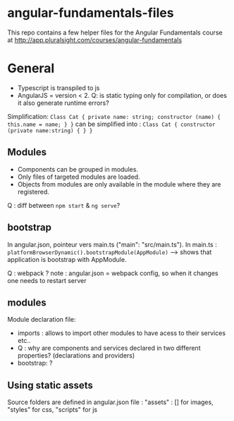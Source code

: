 # angular-fundamentals-files
This repo contains a few helper files for the Angular Fundamentals course at http://app.pluralsight.com/courses/angular-fundamentals

# General
- Typescript is transpiled to js
- AngularJS = version < 2.
Q: is static typing only for compilation, or does it also generate runtime errors?

Simplification:
`Class Cat {
  private name: string;
  constructor (name) {
    this.name = name;
  }
 }`
 can be simplified into : 
 `Class Cat {
  constructor (private name:string) {
  }
 }`


## Modules 
 - Components can be grouped in modules. 
 - Only files of targeted modules are loaded.
 - Objects from modules are only available in the module where they are registered.

Q : diff between `npm start` & `ng serve`?

## bootstrap
In angular.json, pointeur vers main.ts ("main": "src/main.ts").
In main.ts : 
`platformBrowserDynamic().bootstrapModule(AppModule)` --> shows that application is bootstrap with AppModule.

Q : webpack ?
note : angular.json = webpack config, so when it changes one needs to restart server

## modules
Module declaration file:
 - imports : allows to import other modules to have acess to their services etc..
 - Q : why are components and services declared in two different properties? (declarations and providers)
 - bootstrap: ?
 
 ## Using static assets
 Source folders are defined in angular.json file : "assets" : [] for images, "styles" for css, "scripts" for js
 

